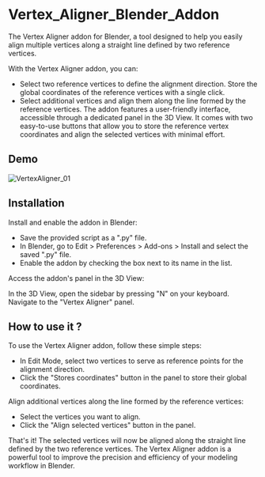 
# Vertex_Aligner_Blender_Addon

The Vertex Aligner addon for Blender, a tool designed to help you easily align multiple vertices along a straight line defined by two reference vertices.

With the Vertex Aligner addon, you can:

- Select two reference vertices to define the alignment direction. Store the global coordinates of the reference vertices with a single click. 
- Select additional vertices and align them along the line formed by the reference vertices. 
The addon features a user-friendly interface, accessible through a dedicated panel in the 3D View. It comes with two easy-to-use buttons that allow you to store the reference vertex coordinates and align the selected vertices with minimal effort.




## Demo

![VertexAligner_01](https://user-images.githubusercontent.com/8767286/229628988-270a9170-de25-4611-be6c-088d90560c19.gif)


## Installation

Install and enable the addon in Blender:

- Save the provided script as a ".py" file.
- In Blender, go to Edit > Preferences > Add-ons > Install and select the saved ".py" file.
- Enable the addon by checking the box next to its name in the list.

Access the addon's panel in the 3D View:

In the 3D View, open the sidebar by pressing "N" on your keyboard.
Navigate to the "Vertex Aligner" panel.
## How to use it ? 

To use the Vertex Aligner addon, follow these simple steps:


- In Edit Mode, select two vertices to serve as reference points for the alignment direction.
- Click the "Stores coordinates" button in the panel to store their global coordinates.

Align additional vertices along the line formed by the reference vertices:

- Select the vertices you want to align.
- Click the "Align selected vertices" button in the panel.

That's it! The selected vertices will now be aligned along the straight line defined by the two reference vertices. The Vertex Aligner addon is a powerful tool to improve the precision and efficiency of your modeling workflow in Blender.

